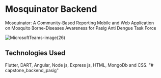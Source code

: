 # Mosquinator Backend
Mosquinator: A Community-Based Reporting Mobile and Web Application on Mosquito Borne-Diseases Awareness for Pasig Anti Dengue Task Force

![MicrosoftTeams-image(26)](https://github.com/VictorSJ1234/capstone_backend/assets/69832062/b7b6dcbd-c5b2-4593-88ca-8cce69d5017d)


## Technologies Used

Flutter, DART, Angular, Node js, Express js, HTML, MongoDb and CSS. 
"# capstone_backend_pasig" 
